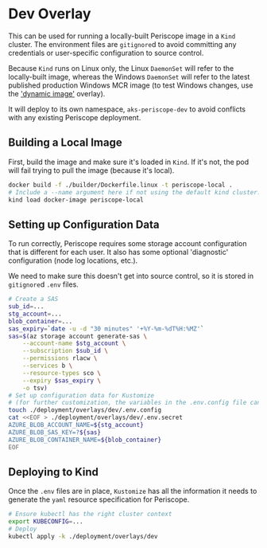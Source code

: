 # Dev Overlay

This can be used for running a locally-built Periscope image in a `Kind` cluster. The environment files are `gitignore`d to avoid committing any credentials or user-specific configuration to source control.

Because `Kind` runs on Linux only, the Linux `DaemonSet` will refer to the locally-built image, whereas the Windows `DaemonSet` will refer to the latest published production Windows MCR image (to test Windows changes, use the ['dynamic image'](../dynamic-image/README.md) overlay).

It will deploy to its own namespace, `aks-periscope-dev` to avoid conflicts with any existing Periscope deployment.

## Building a Local Image

First, build the image and make sure it's loaded in `Kind`. If it's not, the pod will fail trying to pull the image (because it's local).

```sh
docker build -f ./builder/Dockerfile.linux -t periscope-local .
# Include a --name argument here if not using the default kind cluster.
kind load docker-image periscope-local
```

## Setting up Configuration Data

To run correctly, Periscope requires some storage account configuration that is different for each user. It also has some optional 'diagnostic' configuration (node log locations, etc.).

We need to make sure this doesn't get into source control, so it is stored in `gitignore`d `.env` files.

```sh
# Create a SAS
sub_id=...
stg_account=...
blob_container=...
sas_expiry=`date -u -d "30 minutes" '+%Y-%m-%dT%H:%MZ'`
sas=$(az storage account generate-sas \
    --account-name $stg_account \
    --subscription $sub_id \
    --permissions rlacw \
    --services b \
    --resource-types sco \
    --expiry $sas_expiry \
    -o tsv)
# Set up configuration data for Kustomize
# (for further customization, the variables in the .env.config file can be configured to override the defaults)
touch ./deployment/overlays/dev/.env.config
cat <<EOF > ./deployment/overlays/dev/.env.secret
AZURE_BLOB_ACCOUNT_NAME=${stg_account}
AZURE_BLOB_SAS_KEY=?${sas}
AZURE_BLOB_CONTAINER_NAME=${blob_container}
EOF
```

## Deploying to Kind

Once the `.env` files are in place, `Kustomize` has all the information it needs to generate the `yaml` resource specification for Periscope.

```sh
# Ensure kubectl has the right cluster context
export KUBECONFIG=...
# Deploy
kubectl apply -k ./deployment/overlays/dev
```
